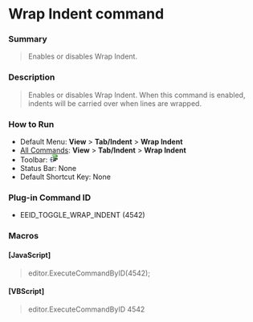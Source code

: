 # Wrap Indent command

### Summary

> Enables or disables Wrap Indent.

### Description

> Enables or disables Wrap Indent. When this command is enabled, indents will be carried over when lines are wrapped.

### How to Run

- Default Menu: **View** \> **Tab/Indent** \> **Wrap Indent**
- [All Commands](../tools/all_commands): **View** \> **Tab/Indent** \> **Wrap Indent**
- Toolbar:
![](../../images/wrap_indent24x16.gif)
- Status Bar: None
- Default Shortcut Key: None

### Plug-in Command ID

- EEID\_TOGGLE\_WRAP\_INDENT (4542)

### Macros

#### \[JavaScript\]

> editor.ExecuteCommandByID(4542);

#### \[VBScript\]

> editor.ExecuteCommandByID 4542